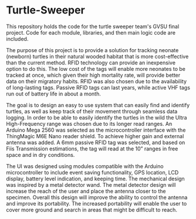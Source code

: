 # Turtle-Sweeper

This repository holds the code for the turtle sweeper team's GVSU final project. Code for each module, libraries, and then main logic code are included.

The purpose of this project is to provide a solution for tracking neonate (newborn) turtles in their natural wooded habitat that is more cost-effective than the current method. RFID technology can provide an inexpensive option to do this. The low cost of the tags will enable more neonates to be tracked at once, which given their high mortality rate, will provide better data on their migratory habits. RFID was also chosen due to the availability of long-lasting tags. Passive RFID tags can last years, while active VHF tags run out of battery life in about a month.

The goal is to design an easy to use system that can easily find and identify turtles, as well as keep track of their movement through seamless data logging. In order to be able to easily identify the turtles in the wild the Ultra High-Frequency range was chosen due to its longer read ranges. An Arduino Mega 2560 was selected as the microcontroller interface with the ThingMagic M6E Nano reader shield. To achieve higher gain and external antenna was added.  A 6mm passive RFID tag was selected, and based on Fiis Transmission estimations, the tag will read at the 10” ranges in free space and in dry conditions.

The UI was designed using modules compatible with the Arduino microcontroller to include event saving functionality, GPS location, LCD display, battery level indication, and keeping time. The mechanical design was inspired by a metal detector wand. The metal detector design will increase the reach of the user and place the antenna closer to the specimen. Overall this design will improve the ability to control the antenna and improve its portability. The increased portability will enable the user to cover more ground and search in areas that might be difficult to reach. 
